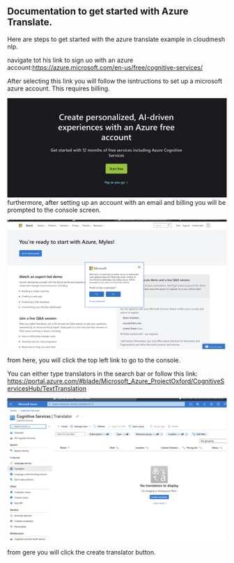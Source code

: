 ## Documentation to get started with Azure Translate.
Here are steps to get started with the azure translate example in cloudmesh nlp.

navigate tot his link to sign uo with an azure account:https://azure.microsoft.com/en-us/free/cognitive-services/


After selecting this link you will follow the isntructions to set up a microsoft azure account. This requires billing.

![](images/z1.png)
 furthermore, after setting up an account with an email and billing you will be prompted to the console screen.

![](images/z2.png)

from here, you will click the top left link to go to the console.

You can either type translators in the search bar or follow this link:
https://portal.azure.com/#blade/Microsoft_Azure_ProjectOxford/CognitiveServicesHub/TextTranslation

![](images/z3.png)

from gere you will click the create translator button.
